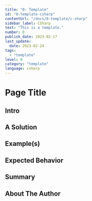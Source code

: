 ```yaml
---
title: "0: Template"
id: "0-template-csharp"
contentUrl: "/docs/0-template/c-sharp"
sidebar_label: CSharp
text: "This is a template."
number: 0
publish_date: 2023-02-17
last_update:
  date: 2023-02-24
tags:
  - "template"
level: 0
category: "template"
language: csharp
---
```


# Page Title

<!-- Create a page title that best explains your tip -->

## Intro

<!-- Write 1-3 paragraphs introducing a problem or use case, and what your tip will be teaching the reader -->

## A Solution

<!-- Write your solution which can be 1-2 paragraphs, a bulleted list or a combination of both -->

## Example(s)

<!-- Show your example solution in any of the following : paragraphs, a bulleted list, ordered and unordered lists and include images, code snippets -->

## Expected Behavior

<!-- Write your expected behavior of the solutions provided as 1-2 paragraphs, a bulleted list or a combination of both -->

## Summary

<!-- Write a summary of the key points listed above and conclude the tip. This should be 3-4 sentences. -->

## About The Author

<!-- Write a short bio, 2-3 sentences and include any links to contact you (LinkedIn, Twitter, website, etc) -->
